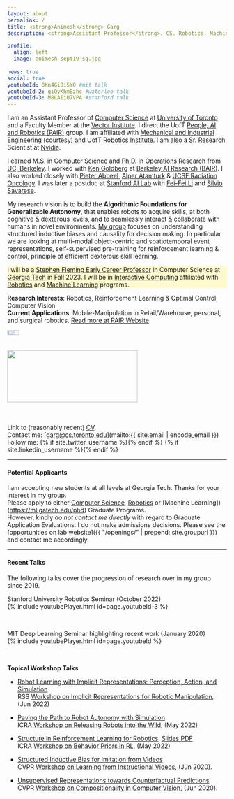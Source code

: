 ```yaml
---
layout: about
permalink: /
title: <strong>Animesh</strong> Garg
description: <strong>Assistant Professor</strong>. CS. Robotics. Machine Learning. 

profile:
  align: left
  image: animesh-sept19-sq.jpg
 
news: true
social: true
youtubeId: 8Kn4Gi8iSYQ #mit talk
youtubeId-2: giQyKhmBzhc #waterloo talk
youtubeId-3: M8LAIiU7VPA #stanford talk
---
```


I am an Assistant Professor of [Computer Science](https://web.cs.toronto.edu/) at [University of Toronto](https://www.utoronto.ca/) and a Faculty Member at the [Vector Institute](https://vectorinstitute.ai/). I direct the UofT [People, AI and Robotics (PAIR)](http://pairlab.github.io/) group.
I am affiliated with [Mechanical and Industrial Engineering](https://mie.utoronto.ca) (courtesy) and UofT [Robotics Institute](https://robotics.utoronto.ca/).
I am also a Sr. Research Scientist at [Nvidia](https://www.nvidia.com/en-us/research/).

I earned M.S. in [Computer Science](http://www.eecs.berkeley.edu/Research/Areas/AI/) and Ph.D. in [Operations Research](http://ieor.berkeley.edu) from [UC, Berkeley](http://www.berkeley.edu). I worked with [Ken Goldberg](http://goldberg.berkeley.edu/) at [Berkeley AI Research (BAIR)](http://bair.berkeley.edu). I also worked closely with [Pieter Abbeel](http://www.cs.berkeley.edu/~pabbeel), [Alper Atamturk](http://www.ieor.berkeley.edu/~atamturk/) & [UCSF Radiation Oncology](http://radonc.ucsf.edu/). I was later a postdoc at [Stanford AI Lab](http://ai.stanford.edu/) with [Fei-Fei Li](http://svl.stanford.edu) and [Silvio Savarese](http://svl.stanford.edu/silvio/).

My research vision is to build the **Algorithmic Foundations for Generalizable Autonomy**, that enables robots to acquire skills, at both cognitive & dexterous levels, and to seamlessly interact & collaborate with humans in novel environments. 
[My group](http://www.pair.toronto.edu) focuses on understanding structured inductive biases and causality for decision making. In particular we are looking at multi-modal object-centric and spatiotemporal event representations, self-supervised pre-training for reinforcement learning & control, principle of efficient dexterous skill learning.

<p style="background-color: #FFFACD">
  I will be a 
  <a href="https://research.gatech.edu/animesh-garg">Stephen Fleming Early Career Professor</a> in Computer Science at 
  <a href="https://www.cc.gatech.edu/">Georgia Tech</a> in Fall 2023. 
  I will be in <a href="https://www.ic.gatech.edu/person/faculty">Interactive Computing</a> affiliated with 
  <a href="https://www.research.gatech.edu/robotics/faculty/core">Robotics</a> and 
  <a href="https://ml.gatech.edu/people/faculty/phdprogramfaculty">Machine Learning</a> programs.
</p>

<!-- on a quest for general-purpose embodied intelligence that learns from imprecise information and achieves flexibility & efficiency of human reasoning. -->
<!-- My current research focuses on machine learning algorithms for perception and control in robotics. I develop algorithmic methods to enable efficient robot learning for long-term sequential tasks through Generalizable Autonomy. The principal focus of my research is to understand representations and algorithms to enable the efficiency and generality of learning for interaction in Autonomymous agents. -->

**Research Interests**: Robotics, Reinforcement Learning & Optimal Control, Computer Vision  
**Current Applications**: Mobile-Manipulation in Retail/Warehouse, personal, and surgical robotics. 
[Read more at PAIR Website](http://www.pair.toronto.edu)   
<div class="img_row" style="height: 200px;">
	<a href="http://www.pair.toronto.edu">
    	<img class="col one left" src="{{ site.baseurl }}/assets/img/pair-logo-sq.png" style="width: 23%; height: auto; object-fit: contain;" alt="" title="PAIR Lab"/>    	
	</a>
	<a href="http://www.pair.toronto.edu/projects">
    	<img class="col two left" src="{{ site.baseurl }}/assets/img/real-robots-garg.png" style="width: 77%; height: auto; object-fit: contain;" alt="" title="Suturing"/>    
	</a>	
</div>

Link to (reasonably recent) <a href="{{ '/assets/pdf/garg-cv.pdf' | prepend: site.baseurl | prepend: site.url }}">CV</a>.  
Contact me: [garg@cs.toronto.edu](mailto:{{ site.email | encode_email }})  
Follow me: {% if site.twitter_username %}<a href="https://twitter.com/{{ site.twitter_username }}" target="_blank" title="Twitter"><i class="fab fa-twitter"></i></a>{% endif %}  {% if site.linkedin_username %}<a href="https://www.linkedin.com/in/{{ site.linkedin_username }}" target="_blank" title="LinkedIn"><i class="fab fa-linkedin"></i></a>{% endif %} 

--- 

#### **Potential Applicants**   

I am accepting new students at all levels at Georgia Tech. Thanks for your interest in my group.   
Please apply to either [Computer Science](https://ic.gatech.edu/academics), [Robotics](https://research.gatech.edu/robotics/robotics-education-georgia-tech) or [Machine Learning])(https://ml.gatech.edu/phd) Graduate Programs.  
However, kindly *do not contact me directly* with regard to Graduate Application Evaluations. I do not make admissions decisions. 
Please see the [opportunities on lab website]({{  "/openings/" | prepend: site.groupurl  }}) and contact me accordingly.

<!-- 
UofT PhD and Postdocs: Please send me a brief [email](mailto:{{ site.email | encode_email }}) about collaboration or advising.  
*Current* [UofT Undergraduate/Masters](https://forms.gle/BtFqLGV33kC5FXAu9).  
*External* [Postdoc and Research Scientist](https://forms.gle/TWJr36iDucTmDWQX7).    
*External* [Visiting Scholars](https://forms.gle/ouy1RR8mtC3GNXki7).  
 -->
 <!-- address: >
    <p>555 your office number</p>
    <p>123 your address street</p>
    <p>Your City, State 12345</p>
 -->

--- 

#### **Recent Talks**    

The following talks cover the progression of research over in my group since 2019. 

Stanford University Robotics Seminar (October 2022)  
{% include youtubePlayer.html id=page.youtubeId-3 %}

<br>

<!-- University of Waterloo Artificial Intelligence Institute (April 2021)   -->


MIT Deep Learning Seminar highlighting recent work (January 2020)  
{% include youtubePlayer.html id=page.youtubeId %}

<br>


**Topical Workshop Talks**

- [Robot Learning with Implicit Representations: Perception, Action, and Simulation](/assets/pdf/garg-implicit-reps-jun22.pdf)  
RSS [Workshop on Implicit Representations for Robotic Manipulation](https://imrss2022.github.io/), (Jun 2022)

- [Paving the Path to Robot Autonomy with Simulation](/assets/pdf/garg-simulation-rl-may2022.pdf)  
ICRA [Workshop on Releasing Robots into the Wild](https://www.dynsyslab.org/releasing-robots-into-the-wild-workshop/), (May 2022) 

- [Structure in Reinforcement Learning for Robotics](https://www.youtube.com/watch?v=5u2cGaxFdr4), [Slides PDF](/assets/pdf/garg-rl-priors-jul2022.pdf)  
ICRA [Workshop on Behavior Priors in RL](https://sites.google.com/view/rlbp-icra2022/home), (May 2022) 

- [Structured Inductive Bias for Imitation from Videos](https://youtu.be/4Z99LbKM1b8)   
CVPR [Workshop on Learning from Instructional Videos](https://sites.google.com/view/wliv20/home), (Jun 2020).   

- [Unsupervised Representations towards Counterfactual Predictions](/assets/pdf/garg-composition-vision-cvprw20.pdf)  
CVPR [Workshop on Compositionality in Computer Vision](http://ai.stanford.edu/~jingweij/cicv/), (Jun 2020).      
